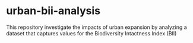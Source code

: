 # urban-bii-analysis
This repository investigate the impacts of urban expansion by analyzing a dataset that captures values for the Biodiversity Intactness Index (BII)
